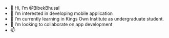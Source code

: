 - 👋 Hi, I’m @BibekBhusal
- 👀 I’m interested in developing  mobile application
- 🌱 I’m currently learning in Kings Own Institute as undergraduate student.
- 💞️ I’m looking to collaborate on app development
- 📫 

<!---
Bibek6306/Bibek6306 is a ✨ special ✨ repository because its `README.md` (this file) appears on your GitHub profile.
You can click the Preview link to take a look at your changes.
--->
